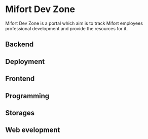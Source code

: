 # Mifort Dev Zone

Mifort Dev Zone is a portal which aim is to track Mifort employees professional development and provide the resources for it.

## Backend

## Deployment

## Frontend

## Programming

## Storages

## Web evelopment
